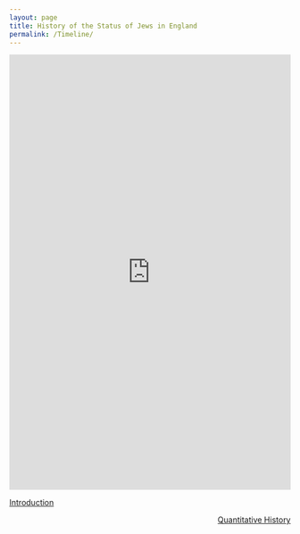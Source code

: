```yaml
---
layout: page
title: History of the Status of Jews in England
permalink: /Timeline/
---
```



<iframe src="https://timemapper.okfnlabs.org/blinder_levi/final-project-time-mapper?embed=1" frameborder="0" style="border: none;" width="100%" height="780;"></iframe>

[Introduction](../Intro)
<div style="text-align: right"> <a href="../Quant">Quantitative History</a> </div>

